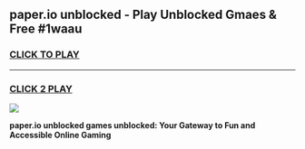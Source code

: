 
## paper.io unblocked - Play Unblocked Gmaes & Free #1waau
<h3>
<a href="https://news.freeplayer.one?title=paper.io_unblocked&ref=03M">CLICK TO PLAY</a></h3>
<hr>

<h3>
<a href="https://news.freeplayer.one?title=paper.io_unblocked&ref=03M">CLICK 2 PLAY</a>
  
</h3>

<a href="https://news.freeplayer.one?title=paper.io_unblocked&ref=03M"><img src="https://clearcache.store/games.png"></a>


**paper.io unblocked games unblocked: Your Gateway to Fun and Accessible Online Gaming**
